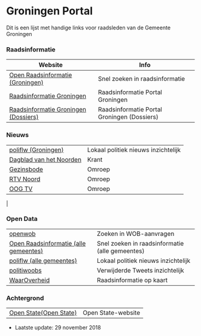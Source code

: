 # Groningen Portal

Dit is een lijst met handige links voor raadsleden van de Gemeente Groningen

### Raadsinformatie

| Website | Info |
| ------ | ------ |
|  [Open Raadsinformatie (Groningen)](https://zoek.openraadsinformatie.nl/#/g/groningen) | Snel zoeken in raadsinformatie |
|  [Raadsinformatie Groningen](https://groningen.raadsinformatie.nl) | Raadsinformatie Portal Groningen |
|  [Raadsinformatie Groningen (Dossiers)](https://groningen.raadsinformatie.nl) | Raadsinformatie Portal Groningen (Dossiers) |


### Nieuws

|||
| ------ | ------ | 
|  [poliflw (Groningen)](https://poliflw.nl/zoeken?location=Groningen) | Lokaal politiek nieuws inzichtelijk |  
[Dagblad van het Noorden](https://dvhn.nl) | Krant |
|  [Gezinsbode](https://gezinsbode.nl) | Omroep |
|  [RTV Noord](https://rtvnoord.nl) | Omroep |
|  [OOG TV](https://oogtv.nl) | Omroep |
|  
 
### Open Data

|||
| ------ | ------ |
| [openwob](https://www.openwob.nl) | Zoeken in WOB-aanvragen
|  [Open Raadsinformatie (alle gemeentes)](https://zoek.openraadsinformatie.nl) | Snel zoeken in raadsinformatie (alle gemeentes)|
| [poliflw (alle gemeentes)](https://poliflw.nl) | Lokaal politiek nieuws inzichtelijk |
| [politiwoobs](http://politwoops.eu/) | Verwijderde Tweets inzichtelijk |
| [WaarOverheid](https://app.waaroverheid.nl/WK001400) | Raadsinformatie op kaart |

### Achtergrond

|||
| ------ | ------ |
| [Open State(Open State)](http://openstate.eu) |  Open State-website

  - Laatste update: 29 november 2018
